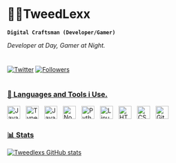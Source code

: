 # 👨‍💻TweedLexx

**`Digital Craftsman (Developer/Gamer)`**


*Developer at Day, Gamer at Night.*

#

<p align="left">
      <a href="https://twitter.com/super_botjs">
         <img alt="Twitter" title="Follow me on Twitter!" src="https://custom-icon-badges.demolab.com/twitter/follow/super_botjs?color=blue&logo=twitter&style=for-the-badge"/></a> 
      <a href="https://twitter.com/super_botjs">
         <img alt="Followers" title="Follow me on Github" src="https://custom-icon-badges.demolab.com/github/followers/YoussefSuS?color=lightgrey&logo=github&style=for-the-badge"/></a>
      <a href="https://github.com/YoussefSuS">
   </p>

 #   
      
 ### 🧰 Languages and Tools i Use.

<img align="left" alt="Java" width="30px" style="padding-right:10px;" src="https://cdn.jsdelivr.net/gh/devicons/devicon/icons/java/java-original.svg"/>
<img align="left" alt="TypeScript" width="30px" style="padding-right:10px;" src="https://cdn.jsdelivr.net/gh/devicons/devicon/icons/typescript/typescript-plain.svg" />
<img align="left" alt="JavaScript" width="30px" style="padding-right:10px;" src="https://cdn.jsdelivr.net/gh/devicons/devicon/icons/javascript/javascript-plain.svg" />
<img align="left" alt="NodeJS" width="30px" style="padding-right:10px;" src="https://cdn.jsdelivr.net/gh/devicons/devicon/icons/nodejs/nodejs-original.svg" />
<img align="left" alt="Python" width="30px" style="padding-right:10px;" src="https://cdn.jsdelivr.net/gh/devicons/devicon/icons/python/python-plain.svg" />
<img align="left" alt="Linux" width="30px" style="padding-right:10px;" src="https://cdn.jsdelivr.net/gh/devicons/devicon/icons/linux/linux-original.svg" />
<img align="left" alt="HTML" width="30px" style="padding-right:10px;" src="https://cdn.jsdelivr.net/gh/devicons/devicon/icons/html5/html5-plain.svg" />
<img align="left" alt="CSS" width="30px" style="padding-right:10px;" src="https://cdn.jsdelivr.net/gh/devicons/devicon/icons/css3/css3-plain.svg" />
<img align="left" alt="GitHub" width="30px" style="padding-right:10px;" src="https://cdn.jsdelivr.net/gh/devicons/devicon/icons/github/github-original.svg" />
<br />

#
      
### 📊 Stats

![Tweedlexs GitHub stats](https://github-readme-stats.vercel.app/api?username=YoussefSuS&show_icons=true&theme=highconstract)
